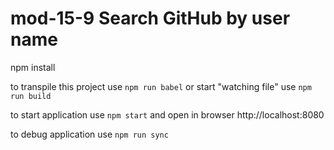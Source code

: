 # mod-15-9 Search GitHub by user name

npm install

to transpile this project use `npm run babel`  or start "watching file" use `npm run build`

to start application use `npm start` and open in browser http://localhost:8080

to debug application use `npm run sync`
